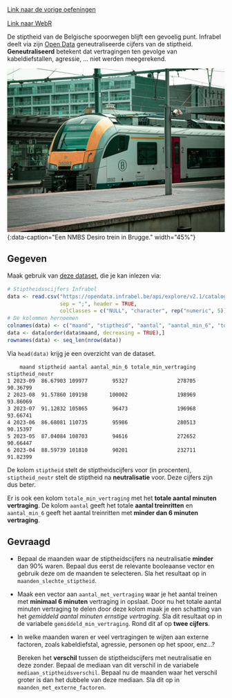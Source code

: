 <div class="text-end">
    <a class="btn btn-filled with-icon" href="https://dodona.be/nl/courses/2690" target="_blank"><i class="mdi mdi-backburger mdi-24" title="link"></i>Link naar de vorige oefeningen</a>
</div>



<div class="text-end" style="margin-top:15px">
    <a class="btn btn-filled with-icon" href="https://webr.r-wasm.org/latest/" target="_blank"><i class="mdi mdi-code-braces-box mdi-24" title="link"></i>Link naar WebR</a>
</div>

De stiptheid van de Belgische spoorwegen blijft een gevoelig punt. Infrabel deelt via zijn <a href="https://opendata.infrabel.be/explore" target="_blank">Open Data</a> geneutraliseerde cijfers van de stiptheid. **Geneutraliseerd** betekent dat vertragingen ten gevolge van kabeldiefstallen, agressie, ... niet werden meegerekend.

![Een NMBS Desiro trein in Brugge.](media/warre-van-de-wouwer.jpg "Foto door Warre Van de Wouwer op Unsplash."){:data-caption="Een NMBS Desiro trein in Brugge." width="45%"}

## Gegeven

Maak gebruik van <a href="https://opendata.infrabel.be/explore/dataset/nationale-stiptheid-per-maand/table/?sort=maand" target="_blank">deze dataset</a>, die je kan inlezen via:

```R
# Stiptheidsscijfers Infrabel
data <- read.csv("https://opendata.infrabel.be/api/explore/v2.1/catalog/datasets/nationale-stiptheid-per-maand/exports/csv",
                 sep = ";", header = TRUE,
                 colClasses = c("NULL", "character", rep("numeric", 5)))
# De kolommen hernoemen
colnames(data) <- c("maand", "stiptheid", "aantal", "aantal_min_6", "totale_min_vertraging", "stiptheid_neutr")
data <- data[order(data$maand, decreasing = TRUE),]
rownames(data) <- seq_len(nrow(data))
```

Via `head(data)` krijg je een overzicht van de dataset.

```
    maand stiptheid aantal aantal_min_6 totale_min_vertraging stiptheid_neutr
1 2023-09  86.67903 109977        95327                278705        90.36799
2 2023-08  91.57860 109198       100002                198969        93.86069
3 2023-07  91.12832 105865        96473                196968        93.66741
4 2023-06  86.68081 110735        95986                280513        90.15397
5 2023-05  87.04084 108703        94616                272652        90.66447
6 2023-04  88.59739 101810        90201                232711        91.82399
```

De kolom `stiptheid` stelt de stiptheidscijfers voor (in procenten), `stiptheid_neutr` stelt de stiptheid na **neutralisatie** voor. Deze cijfers zijn dus beter.

Er is ook een kolom `totale_min_vertraging` met het **totale aantal minuten vertraging**. De kolom `aantal` geeft het totale **aantal treinritten** en `aantal_min_6` geeft het aantal treinritten met **minder dan 6 minuten vertraging**.

## Gevraagd

- Bepaal de maanden waar de stiptheidscijfers na neutralisatie **minder** dan 90% waren. Bepaal dus eerst de relevante booleaanse vector en gebruik deze om de maanden te selecteren. Sla het resultaat op in `maanden_slechte_stiptheid`.

- Maak een vector aan `aantal_met_vertraging` waar je het aantal treinen met **minimaal 6 minuten** vertraging in opslaat. Door nu het totale aantal minuten vertraging te delen door deze kolom maak je een schatting van het *gemiddeld aantal minuten ernstige vertraging*. Sla dit resultaat op in de variabele `gemiddeld_min_vertraging`. Rond dit af op **twee cijfers**.

- In welke maanden waren er veel vertragingen te wijten aan externe factoren, zoals kabeldiefstal, agressie, personen op het spoor, enz...? 

  Bereken het **verschil** tussen de stiptheidscijfers met neutralisatie en deze zonder. Bepaal de mediaan van dit verschil in de variabele `mediaan_stiptheidsverschil`. Bepaal nu de maanden waar het verschil groter is dan het dubbele van deze mediaan. Sla dit op in `maanden_met_externe_factoren`.
